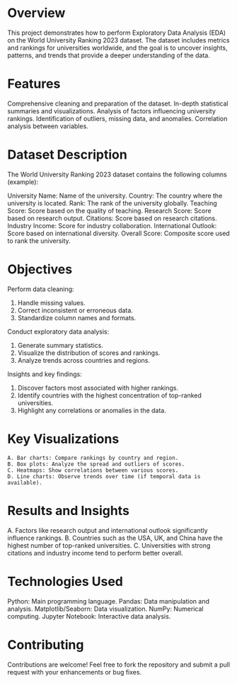 # Overview
This project demonstrates how to perform Exploratory Data Analysis (EDA) on the World University Ranking 2023 dataset. The dataset includes metrics and rankings for universities worldwide, and the goal is to uncover insights, patterns, and trends that provide a deeper understanding of the data.

# Features
Comprehensive cleaning and preparation of the dataset.
In-depth statistical summaries and visualizations.
Analysis of factors influencing university rankings.
Identification of outliers, missing data, and anomalies.
Correlation analysis between variables.

# Dataset Description
The World University Ranking 2023 dataset contains the following columns (example):

University Name: Name of the university.
Country: The country where the university is located.
Rank: The rank of the university globally.
Teaching Score: Score based on the quality of teaching.
Research Score: Score based on research output.
Citations: Score based on research citations.
Industry Income: Score for industry collaboration.
International Outlook: Score based on international diversity.
Overall Score: Composite score used to rank the university.

# Objectives
Perform data cleaning:
  1. Handle missing values.
  2. Correct inconsistent or erroneous data.
  3. Standardize column names and formats.

Conduct exploratory data analysis:
  1. Generate summary statistics.
  2. Visualize the distribution of scores and rankings.
  3. Analyze trends across countries and regions.

  
Insights and key findings:

  1. Discover factors most associated with higher rankings.
  2. Identify countries with the highest concentration of top-ranked universities.
  3. Highlight any correlations or anomalies in the data.

# Key Visualizations
    A. Bar charts: Compare rankings by country and region.
    B. Box plots: Analyze the spread and outliers of scores.
    C. Heatmaps: Show correlations between various scores.
    D. Line charts: Observe trends over time (if temporal data is available).

# Results and Insights
  A. Factors like research output and international outlook significantly influence rankings.
  B. Countries such as the USA, UK, and China have the highest number of top-ranked universities.
  C. Universities with strong citations and industry income tend to perform better overall.

# Technologies Used
Python: Main programming language.
Pandas: Data manipulation and analysis.
Matplotlib/Seaborn: Data visualization.
NumPy: Numerical computing.
Jupyter Notebook: Interactive data analysis.

# Contributing
Contributions are welcome! Feel free to fork the repository and submit a pull request with your enhancements or bug fixes.
